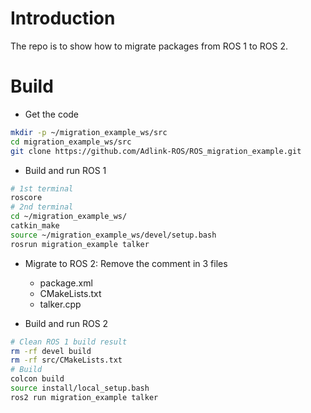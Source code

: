# Introduction

The repo is to show how to migrate packages from ROS 1 to ROS 2.

# Build

* Get the code

```bash
mkdir -p ~/migration_example_ws/src
cd migration_example_ws/src
git clone https://github.com/Adlink-ROS/ROS_migration_example.git
```

* Build and run ROS 1

```bash
# 1st terminal
roscore
# 2nd terminal
cd ~/migration_example_ws/
catkin_make
source ~/migration_example_ws/devel/setup.bash
rosrun migration_example talker
```

* Migrate to ROS 2: Remove the comment in 3 files
  - package.xml
  - CMakeLists.txt
  - talker.cpp

* Build and run ROS 2 

```bash
# Clean ROS 1 build result
rm -rf devel build
rm -rf src/CMakeLists.txt
# Build
colcon build
source install/local_setup.bash
ros2 run migration_example talker
```

